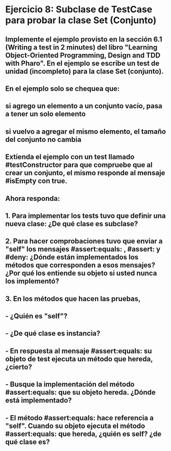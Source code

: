 # Ejercicio 8: Subclase de TestCase para probar la clase Set (Conjunto)

## Implemente el ejemplo provisto en la sección 6.1 (Writing a test in 2 minutes) del libro "Learning Object-Oriented Programming, Design and TDD with Pharo". En el ejemplo se escribe un test de unidad (incompleto) para la clase Set (conjunto).

## En el ejemplo solo se chequea que:
## si agrego un elemento a un conjunto vacío, pasa a tener un solo elemento
## si vuelvo a agregar el mismo elemento, el tamaño del conjunto no cambia

## Extienda el ejemplo con un test llamado #testConstructor para que compruebe que al crear un conjunto, el mismo responde al mensaje #isEmpty con true. 

## Ahora responda:
## 1. Para implementar los tests tuvo que definir una nueva clase: ¿De qué clase es subclase?
## 2. Para hacer comprobaciones tuvo que enviar a "self" los mensajes #assert:equals: , #assert: y #deny: ¿Dónde están implementados los métodos que corresponden a esos mensajes? ¿Por qué los entiende su objeto si usted nunca los implementó?
## 3. En los métodos que hacen las pruebas, 
## - ¿Quién es "self"? 
## - ¿De qué clase es instancia?
## - En respuesta al mensaje #assert:equals: su objeto de test ejecuta un método que hereda, ¿cierto?
## - Busque la implementación del método #assert:equals: que su objeto hereda. ¿Dónde está implementado?
## - El método #assert:equals: hace referencia a "self". Cuando su objeto ejecuta el método #assert:equals: que hereda, ¿quién es self? ¿de qué clase es? 


